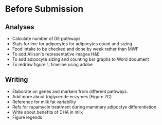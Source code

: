 

# Before Submission

## Analyses

* Calculate number of DE pathways
* Stats for lme for adipocytes for adipocytes count and sizing 
* Food intake to be checked and done by week rather than MWF
* To add Allison's representative images H&E
* To add adipocyte sizing and counting bar graphs to Word document
* To redraw figure 1, timeline using adobe

## Writing

* Elaborate on genes and markers from different pathways.
* Add more about triglyceride enzymes (Figure 7C)
* Reference for milk fat variability
* Refs for rapamycin treatment during mammary adipoctye differentiation.
* Write about benefits of DHA in milk
* Figure legends